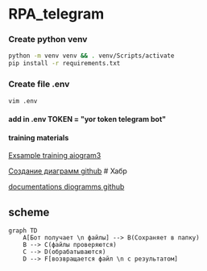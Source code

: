 # RPA_telegram

### Create python venv
```bash
python -m venv venv && . venv/Scripts/activate
pip install -r requirements.txt 
```
### Create file .env
```bash
vim .env
```
#### add in .env TOKEN = "yor token telegram bot" 

#### training materials
[Exsample training aiogram3](https://mastergroosha.github.io/aiogram-3-guide/filters-and-middlewares/)

[Создание диаграмм github](https://habr.com/ru/articles/652867/) # Хабр

[documentations diogramms github](https://docs.github.com/ru/get-started/writing-on-github/working-with-advanced-formatting/creating-diagrams)


## scheme
```mermaid
graph TD
    A[Бот получает \n файлы] --> B(Сохраняет в папку)
    B --> C(файлы проверяются)
    C --> D(обрабатываются) 
    D --> F[возвращается файл \n с результатом]
```
